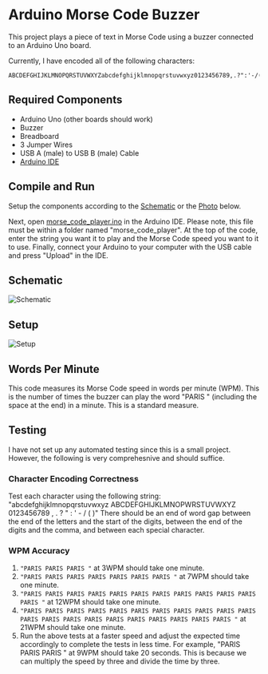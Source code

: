 # Arduino Morse Code Buzzer
This project plays a piece of text in Morse Code using a buzzer connected to an Arduino Uno board.

Currently, I have encoded all of the following characters:

	ABCDEFGHIJKLMNOPQRSTUVWXYZabcdefghijklmnopqrstuvwxyz0123456789,.?":'-/()

## Required Components
- Arduino Uno (other boards should work)
- Buzzer
- Breadboard
- 3 Jumper Wires
- USB A (male) to USB B (male) Cable
- [Arduino IDE](https://www.arduino.cc/en/software)

## Compile and Run
Setup the components according to the [Schematic](#schematic) or the [Photo](#setup) below.

Next, open [morse_code_player.ino](morse_code_player/morse_code_player.ino) in the Arduino IDE. Please note, this file must be within a folder named "morse_code_player". At the top of the code, enter the string you want it to play and the Morse Code speed you want to it to use. Finally, connect your Arduino to your computer with the USB cable and press "Upload" in the IDE.

## Schematic
![Schematic](https://github.com/Daniel-Ian-Robinson/Arduino-Buzzer-Morse-Code/blob/main/Schematics/Schematic.png)

## Setup
![Setup](https://github.com/Daniel-Ian-Robinson/Arduino-Buzzer-Morse-Code/blob/main/Schematics/Setup.jpg)

## Words Per Minute
This code measures its Morse Code speed in words per minute (WPM). This is the number of times the buzzer can play the word "PARIS " (including the space at the end) in a minute. This is a standard measure.

## Testing
I have not set up any automated testing since this is a small project. However, the following is very comprehesnive and should suffice.

### Character Encoding Correctness
Test each character using the following string:
	"abcdefghijklmnopqrstuvwxyz ABCDEFGHIJKLMNOPWRSTUVWXYZ 0123456789 , . ? \" : ' - / ( )"
There should be an end of word gap between the end of the letters and the start of the digits, between the end of the digits and the comma, and between each special character.

### WPM Accuracy
1. `"PARIS PARIS PARIS "` at 3WPM should take one minute.
2. `"PARIS PARIS PARIS PARIS PARIS PARIS PARIS "` at 7WPM should take one minute.
3. `"PARIS PARIS PARIS PARIS PARIS PARIS PARIS PARIS PARIS PARIS PARIS PARIS "` at 12WPM should take one minute.
4. `"PARIS PARIS PARIS PARIS PARIS PARIS PARIS PARIS PARIS PARIS PARIS PARIS PARIS PARIS PARIS PARIS PARIS PARIS PARIS PARIS PARIS "` at 21WPM should take one minute.
5. Run the above tests at a faster speed and adjust the expected time accordingly to complete the tests in less time. For example, "PARIS PARIS PARIS " at 9WPM should take 20 seconds. This is because we can multiply the speed by three and divide the time by three.
